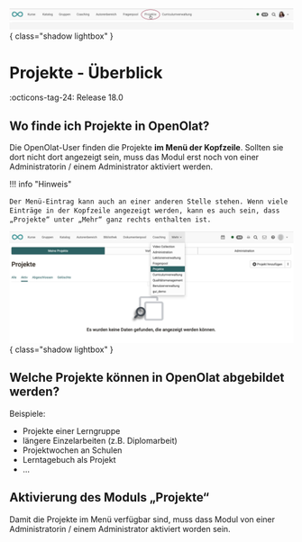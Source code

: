 ![bereiche_projekte_v1_de.png](assets/bereiche_projekte_v1_de.png){ class="shadow lightbox" }

# Projekte - Überblick

:octicons-tag-24: Release 18.0

## Wo finde ich Projekte in OpenOlat?

Die OpenOlat-User finden die Projekte **im Menü der Kopfzeile**. Sollten sie dort nicht dort angezeigt sein, muss das Modul erst noch von einer Administratorin / einem Administrator aktiviert werden.

!!! info "Hinweis"

    Der Menü-Eintrag kann auch an einer anderen Stelle stehen. Wenn viele Einträge in der Kopfzeile angezeigt werden, kann es auch sein, dass „Projekte“ unter „Mehr“ ganz rechts enthalten ist.

![projekte_hauptmenue_v1_de.png](assets/projekte_hauptmenue_v1_de.png){ class="shadow lightbox" }

## Welche Projekte können in OpenOlat abgebildet werden?

Beispiele:

* Projekte einer Lerngruppe
* längere Einzelarbeiten (z.B. Diplomarbeit)
* Projektwochen an Schulen
* Lerntagebuch als Projekt
* …

## Aktivierung des Moduls „Projekte“

Damit die Projekte im Menü verfügbar sind, muss dass Modul von einer Administratorin / einem Administrator aktiviert worden sein.